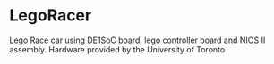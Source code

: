 # LegoRacer
Lego Race car using DE1SoC board, lego controller board and NIOS II assembly. Hardware provided by the University of Toronto
